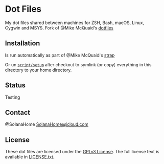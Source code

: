 # Dot Files
My dot files shared between machines for ZSH, Bash, macOS, Linux, Cygwin and MSYS. Fork of @Mike McQuaid's [dotfiles](/MikeMcQuaid/dotfiles)

## Installation
Is run automatically as part of @Mike McQuaid's [strap](/MikeMcQuaid/strap)

Or un [`script/setup`](https://github.com/MikeMcQuaid/dotfiles/blob/master/script/setup)
after checkout to symlink (or copy) everything in this directory to your home directory.

## Status
Testing

## Contact
@SolanaHome SolanaHome@icloud.com

## License
These dot files are licensed under the [GPLv3 License](https://en.wikipedia.org/wiki/GNU_General_Public_License).
The full license text is available in [LICENSE.txt](https://github.com/MikeMcQuaid/dotfiles/blob/master/LICENSE.txt).
